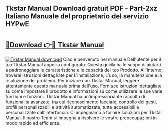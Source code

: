 ## Tkstar Manual Download gratuit PDF - Part-2xz Italiano Manuale del proprietario del servizio HYPwE

# <h2><a href="http://dfchw8y.blite.top/?on=Tkstar+Manual">🔗Download 👉🔴 Tkstar Manual</a></h2>

[![Tkstar Manual download](https://i.imgur.com/lujVjoI.png)](http://dfchw8y.blite.top/?on=Tkstar+Manual)
Ciao e benvenuto nel manuale Dell'utente per il tuo Tkstar Manual appena configurato. Questa guida ha lo scopo di aiutarti a padroneggiare le caratteristiche e le capacità del tuo Prodotto. All'interno, troverai istruzioni dettagliate per L'installazione, L'uso, la manutenzione e la risoluzione dei problemi. Per iniziare con Tkstar Manual, leggere attentamente questo manuale prima dell'uso. Fornisce istruzioni dettagliate su come impostare il prodotto e informazioni su come utilizzare le sue varie funzioni e funzioni. Tkstar Manual ha un'impressionante raccolta di funzionalità avanzate, tra cui riconoscimento facciale, controllo dei gesti, profili personalizzabili e attività automatizzate, tutte accessibili e personalizzate dall'interfaccia. Ci impegniamo a fornire soluzioni per Tkstar Manual. Il nostro Team si impegna a risolvere le vostre preoccupazioni in modo rapido ed efficiente.
